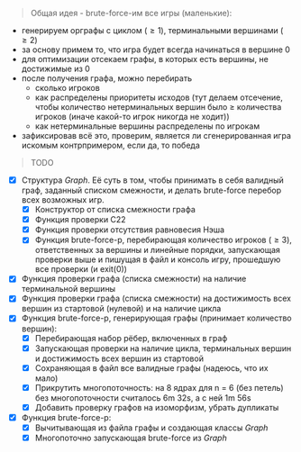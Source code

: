 >Общая идея - brute-force-им все игры (маленькие): 
* генерируем орграфы с циклом ($\geq 1$), терминальными вершинами ($\geq 2$)
* за основу примем то, что игра будет всегда начинаться в вершине 0
* для оптимизации отсекаем графы, в которых есть вершины, не достижимые из 0
* после получения графа, можно перебирать
	* сколько игроков
	* как распределены приоритеты исходов (тут делаем отсечение, чтобы количество нетерминальных вершин было $\geq$ количества игроков (иначе какой-то игрок никогда не ходит))
	* как нетерминальные вершины распределены по игрокам
* зафиксировав всё это, проверим, является ли сгенерированная игра искомым контрпримером, если да, то победа

>TODO
- [x] Структура *Graph*. Её суть в том, чтобы принимать в себя валидный граф, заданный списком смежности, и делать brute-force перебор всех возможных игр. 
	- [x] Конструктор от списка смежности графа
	- [x] Функция проверки C22
	- [x] Функция проверки отсутствия равновесия Нэша
	- [x] Функция brute-force-р, перебирающая количество игроков ($\geq 3$), ответственных за вершины и линейные порядки, запускающая проверки выше и пишущая в файл и консоль игру, прошедшую все проверки (и exit(0))
- [x] Функция проверки графа (списка смежности) на наличие терминальной вершины
- [x] Функция проверки графа (списка смежности) на достижимость всех вершин из стартовой (нулевой) и на наличие цикла
- [x] Функция brute-force-р, генерирующая графы (принимает количество вершин):
	- [x] Перебирающая набор рёбер, включенных в граф
	- [x] Запускающая проверки на наличие цикла, терминальных вершин и достижимость всех вершин из стартовой
	- [x] Сохраняющая в файл все валидные графы (надеюсь, что их мало)
	- [x] Прикрутить многопоточность: на 8 ядрах для n = 6 (без петель) без многопоточности считалось 6m 32s, а с ней 1m 56s
	- [x] Добавить проверку графов на изоморфизм, убрать дупликаты
- [x] Функция brute-force-р:
	- [x] Вычитывающая из файла графы и создающая классы *Graph*
	- [x] Многопоточно запускающая brute-force из *Graph*
